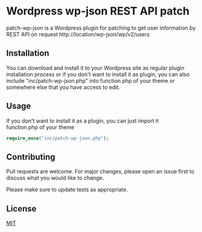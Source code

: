 # Wordpress wp-json REST API patch

patch-wp-json is a Wordpress plugin for patching to get user information by REST API on request http://location/wp-json/wp/v2/users

## Installation

You can download and install it to your Wordpress site as regular plugin installation process or if you don't want to install it as plugin, you can also include "inc/patch-wp-json.php" into function.php of your theme or somewhere else that you have access to edit.


## Usage
If you don't want to install it as a plugin, you can just import it  
 function.php of your theme 
```php
require_once("inc/patch-wp-json.php");
```

## Contributing
Pull requests are welcome. For major changes, please open an issue first to discuss what you would like to change.

Please make sure to update tests as appropriate.

## License
[MIT](https://choosealicense.com/licenses/mit/)
